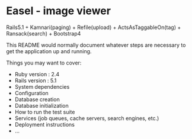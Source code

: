 # Easel - image viewer

Rails5.1  + Kamnari(paging) + Refile(upload) + ActsAsTaggableOn(tag) + Ransack(search) + Bootstrap4

This README would normally document whatever steps are necessary to get the
application up and running.

Things you may want to cover:

* Ruby version : 2.4
* Rails version : 5.1
* System dependencies
* Configuration
* Database creation
* Database initialization
* How to run the test suite
* Services (job queues, cache servers, search engines, etc.)
* Deployment instructions
* ...
